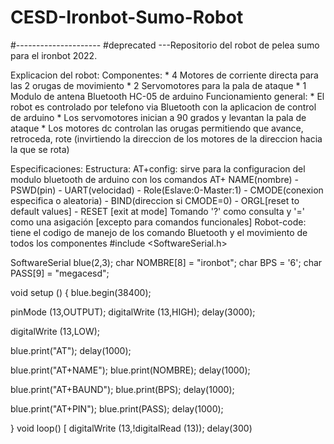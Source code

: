 # CESD-Ironbot-Sumo-Robot
#---------------------
#deprecated
---Repositorio del robot de pelea sumo para el ironbot 2022.

Explicacion del robot:
  Componentes: 
    * 4 Motores de corriente directa para las 2 orugas de movimiento
    * 2 Servomotores para la pala de ataque 
    * 1 Modulo de antena Bluetooth HC-05 de arduino
  Funcionamiento general:
    * El robot es controlado por telefono via Bluetooth con la aplicacion de control de arduino
    * Los servomotores inician a 90 grados y levantan la pala de ataque
    * Los motores dc controlan las orugas permitiendo que avance, retroceda, rote (invirtiendo la direccion de los motores de la direccion hacia la que se rota)

Especificaciones:
  Estructura:
    AT+config: sirve para la configuracion del modulo bluetooth de arduino con los comandos AT+ NAME(nombre) - PSWD(pin) -
UART(velocidad) - Role(Eslave:0-Master:1) - CMODE(conexion especifica o aleatoria) - BIND(direccion si CMODE=0) - ORGL[reset to default values] - RESET [exit at mode]
Tomando '?' como consulta y '=<value>' como una asigación [excepto para comandos funcionales]
    Robot-code: tiene el codigo de manejo de los comando Bluetooth y el movimiento de todos los componentes
#include <SoftwareSerial.h>

SoftwareSerial blue(2,3);
char NOMBRE[8] = "ironbot";
char BPS = '6';
char PASS[9] = "megacesd";

void setup ()
{
  blue.begin(38400);
  
  pinMode (13,OUTPUT);
  digitalWrite (13,HIGH);
  delay(3000);

  digitalWrite (13,LOW);

  blue.print("AT");
  delay(1000);

  blue.print("AT+NAME");
  blue.print(NOMBRE);
  delay(1000);

  blue.print("AT+BAUND");
  blue.print(BPS);
  delay(1000);

  
  blue.print("AT+PIN");
  blue.print(PASS);
  delay(1000);
 
}
void loop()
[  digitalWrite (13,!digitalRead (13));
delay(300)
